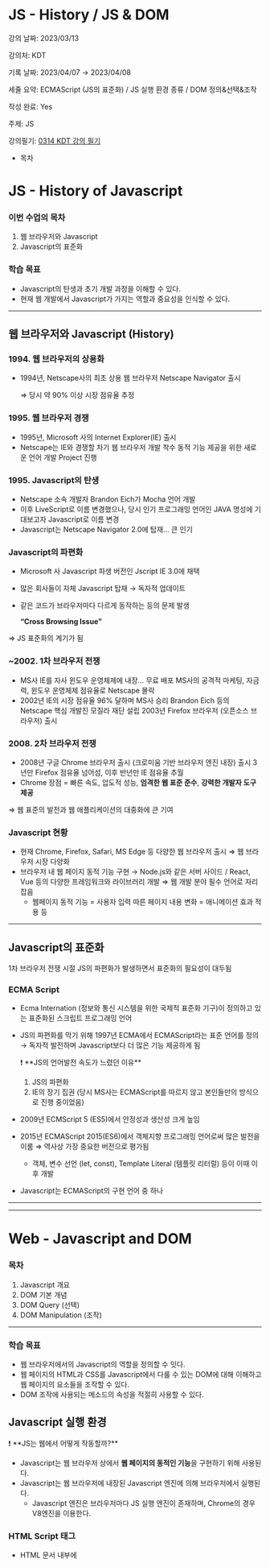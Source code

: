 # JS - History / JS & DOM

강의 날짜: 2023/03/13

강의처: KDT

기록 날짜: 2023/04/07 → 2023/04/08

세줄 요약: ECMAScript (JS의 표준화) / JS 실행 환경 종류 / DOM 정의&선택&조작

작성 완료: Yes

주제: JS

강의필기: [0314 KDT 강의 필기](/03_language/04_Javascript/0314_KDT_JS_DAY2.pdf)

- 목차

# JS - History of Javascript

### 이번 수업의 목차

1. 웹 브라우저와 Javascript
2. Javascript의 표준화

### 학습 목표

- Javascript의 탄생과 초기 개발 과정을 이해할 수 있다.
- 현재 웹 개발에서 Javascript가 가지는 역할과 중요성을 인식할 수 있다.

---

## 웹 브라우저와 Javascript (History)

### 1994. 웹 브라우저의 상용화

- 1994년, Netscape사의 최초 상용 웹 브라우저 Netscape Navigator 출시
    
    ⇒ 당시 약 90% 이상 시장 점유율 추정
    

### 1995. 웹 브라우저 경쟁

- 1995년, Microsoft 사의 Internet Explorer(IE) 출시
- Netscape는 IE와 경쟁할 차기 웹 브라우저 개발 착수
동적 기능 제공을 위한 새로운 언어 개발 Project 진행

### 1995. Javascript의 탄생

- Netscape 소속 개발자 Brandon Eich가 Mocha 언어 개발
- 이후 LiveScript로 이름 변경했으나, 당시 인기 프로그래밍 언어인 JAVA 명성에 기대보고자 Javascript로 이름 변경
- Javascript는 Netscape Navigator 2.0에 탑재… 큰 인기

### Javascript의 파편화

- Microsoft 사
Javascript 파생 버전인 Jscript IE 3.0에 채택
- 많은 회사들이 자체 Javascript 탑재
→ 독자적 업데이트
- 같은 코드가 브라우저마다 다르게 동작하는 등의 문제 발생
    
    **“Cross Browsing Issue”**
    

⇒ JS 표준화의 계기가 됨

### ~2002. 1차 브라우저 전쟁

- MS사 IE를 자사 윈도우 운영체제에 내장… 무료 배포
MS사의 공격적 마케팅, 자금력, 윈도우 운영체제 점유율로 Netscape 몰락
- 2002년 IE의 시장 점유율 96% 달하며 MS사 승리
Brandon Eich 등의 Netscape 핵심 개발진 모질라 재단 설립
2003년 Firefox 브라우저 (오픈소스 브라우저) 출시

### 2008. 2차 브라우저 전쟁

- 2008년 구글 Chrome 브라우저 출시
(크로미움 기반 브라우저 엔진 내장)
출시 3년만 Firefox 점유율 넘어섬,
이후 반년만 IE 점유율 추월
- Chrome 장점
= 빠른 속도, 압도적 성능, **엄격한 웹 표준 준수**, **강력한 개발자 도구 제공**

⇒ 웹 표준의 발전과 웹 애플리케이션의 대중화에 큰 기여

### Javascript 현황

- 현재 Chrome, Firefox, Safari, MS Edge 등 다양한 웹 브라우저 출시
⇒ 웹 브라우저 시장 다양화
- 브라우저 내 웹 페이지 동적 기능 구현
→ Node.js와 같은 서버 사이드 / React, Vue 등의 다양한 프레임워크와 라이브러리 개발
⇒ 웹 개발 분야 필수 언어로 자리잡음
    - 웹페이지 동적 기능
    = 사용자 입력 따른 페이지 내용 변화
    = 애니메이션 효과 적용 등

---

## Javascript의 표준화

1차 브라우저 전쟁 시절 JS의 파편화가 발생하면서 표준화의 필요성이 대두됨

### ECMA Script

- Ecma Internation (정보와 통신 시스템을 위한 국제적 표준화 기구)이 정의하고 있는 표준화된 스크립트 프로그래밍 언어
- JS의 파편화를 막기 위해 1997년 ECMA에서 ECMAScript라는 표준 언어를 정의 → 독자적 발전하며 Javascript보다 더 많은 기능 제공하게 됨
    
    <aside>
    ❗ **JS의 언어발전 속도가 느렸던 이유**
    
    1. JS의 파편화
    2. IE의 장기 집권 (당시 MS사는 ECMAScript를 따르지 않고 본인들만의 방식으로 진행 중이었음)
    </aside>
    
- 2009년 ECMScript 5 (ES5)에서 안정성과 생산성 크게 높임
- 2015년 ECMAScript 2015(ES6)에서 객체지향 프로그래밍 언어로써 많은 발전을 이룸 ⇒ 역사상 가장 중요한 버전으로 평가됨
    - 객체, 변수 선언 (let, const), Template Literal (템플릿 리터럴) 등이 이때 이후 개발
- Javascript는 ECMAScript의 구현 언어 중 하나

---

---

# Web - Javascript and DOM

### 목차

1. Javascript 개요
2. DOM 기본 개념
3. DOM Query (선택)
4. DOM Manipulation (조작)

---

### 학습 목표

- 웹 브라우저에서의 Javascript의 역할을 정의할 수 잇다.
- 웹 페이지의 HTML과 CSS를 Javascript에서 다룰 수 있는 DOM에 대해 이해하고
웹 페이지의 요소들을 조작할 수 있다.
- DOM 조작에 사용되는 메소드의 속성을 적절히 사용할 수 있다.

## Javascript 실행 환경

<aside>
❗ **JS는 웹에서 어떻게 작동할까?**

- Javascript는 웹 브라우저 상에서 **웹 페이지의 동적인 기능**을 구현하기 위해 사용된다.
- Javascript는 웹 브라우저에 내장된 Javascript 엔진에 의해 브라우저에서 실행된다.
    - Javascript 엔진은 브라우저마다 JS 실행 엔진이 존재하며, Chrome의 경우 V8엔진을 이용한다.
</aside>

### HTML Script 태그

- HTML 문서 내부에 <script> element를 이용해 JS를 실행
- <script>는 주로 <body> 내부 최하단에 위치한 경우가 많다.
[script-태그는-어디에-위치해야-할까요 => velog](https://velog.io/@takeknowledge/script-%ED%83%9C%EA%B7%B8%EB%8A%94-%EC%96%B4%EB%94%94%EC%97%90-%EC%9C%84%EC%B9%98%ED%95%B4%EC%95%BC-%ED%95%A0%EA%B9%8C%EC%9A%94)

```html
<body>
	<script>
	</script>
</body>
```

### JS 확장자 파일

- 프로젝트 폴더 내 JS 확장자 파일을 생성해 HTML 문서와 연결
    - HTML 문서<script> element에 src attr로 연결한다.

```html
<body>
	<script src="hello.js"></script>
</body>
```

### 브라우저의 Console

- 브라우저 개발자 도구 내에 있는 Console에서 Javascript를 직접 입력
- 브라우저 내에서 바로 실행하고 결과를 확인할 수 있다는 장점이 있음

---

## DOM의 기본 개념 (JS가 Webpage 요소를 동적으로 만드는 방식)

### DOM API

- Document Object Model. 문서 객체 모델
    
    ⇒ 문서를 객체로 바라봐 다른 Programming 언어들이 접근할 수 있도록 함
    
- 브라우저가 제공하는 API로 태그나 내부 콘텐츠 등을 보여준다.
- **웹 페이지(Document)를 구조화된 객체로 제공하며, 프로그래밍 언어가 웹 페이지를 사용할 수 있게 연결시킴**
- 문서 (Document, HTML CSS JS 문서 등)는 웹 브라우저를 통해 해석(시각화)되어 화면에 나타난다.
DOM은 이러한 문서를 조작하는 방법을 제공하는 API
- 특히 브라우저는 HTML 문서를 해석해 DOM tree라는 객체의 트리로 구조화한다.
- DOM에서 모든 요소, 속성, 텍스트는 하나의 객체이다.
- 가장 최상위 객체는 window > document이고 나머지는 document 객체의 자식의 구조로 된다.
실제 우리가 조작할 때 접근하는 위치는 document

<aside>
❗ “브라우저 ⇒ DOM tree라는 객체의 트리로 문서(HTML) 구조화”
”프로그래밍 언어 (JS)는 각 객체를 선택(탐색, 접근), 조작해 웹 페이지를 동적으로 만든다”

</aside>

> **<정리>**
**웹페이지를 동적으로 만드는 것 == 웹 페이지를 조작하는 것**
> 
> 
> **조작 == 생성(C), 수정(U), 삭제(D)**
> 
> **조작하기 위한 순서**
> 
> 1. **조작하고자 하는 요소를 선택 또는 탐색**
> 2. **선택된 요소의 콘텐츠 또는 속성을 조작**

<DOM tree>

![https://upload.wikimedia.org/wikipedia/commons/thumb/5/5a/DOM-model.svg/1200px-DOM-model.svg.png](https://upload.wikimedia.org/wikipedia/commons/thumb/5/5a/DOM-model.svg/1200px-DOM-model.svg.png)

- Parsing (파싱)
    - 구문 분석, 해석
    - 브라우저가 문자열을 해석해 (element, class, attr, textContent 등을) DOM Tree로 만드는 과정

### ‘document’ object

- 웹 페이지 객체
- DOM Tree의 진입점 (가장 최상단)
- 페이지를 구성하는 모든 객체 요소를 포함한다.
- 만약 우리가 웹 페이지 탭의 제목에 접근하고 싶다면
`document.title` 을 입력하면 된다.

---

## DOM Query (선택)

객체를 조작하기 위해 선행되어야 하는 일 == 객체 선택하기 ==DOM Query

객체 선택은 JS를 이용해서 하기에 문법 사항 역시 JS 문법과 변수명 작성 규칙을 따른다.

DOM Query의 선택자는 CSS 선택자( `태그 접근` `class 접근` `id 접근`)를 이용한다.
메서드의 형태로 접근하기에 함수 내 인자의 위치에 선택자를 입력하면 되며 문자열 데이터로 입력한다.

### 요소 하나 선택 (querySelector)

> document.querySelector(’selector’)
== document 객체 내 querySelector라는 함수(메서드)를 이용해 인자에 해당하는 선택자에 접근한다.
> 
- 제공한 선택자와 일치하는 element 한개를 선택
- 만약 해당하는 인자가 여러개라면 제공한 CSS selector를 만족하는 첫번째 element 객체를 반환한다.
- 만약 해당하는 인자가 없다면 null을 반환한다.

### 요소 여러개 선택 (querySelectorAll)

> document.querySelectorAll(’selector’)
== document 객체 내 queyrySelectorAll이라는 함수(메서드)를 이용해 인자에 해당하는 모든 선택자에 접근한다.
> 
- 제공한 선택자와 일치하는 여러 element를 선택
- querySelectorAll을 통해 선택된 DOM API는 NodeList라는 Array의 형태로 반환된다.
Array의 형태로 들어오기 때문에 index를 활용해 반복문으로 활용 가능하다.

---

## DOM Manipulation (조작)

### DOM 조작 CASE들

- 조작 전에는 querySelector( ) 나 querySelectorAll( ) 메서드를 활용해 변수 선언을 하는 **선택과정**을 먼저 해야한다.
1. 속성 (attribute) 조작 = element의 attr의 값 조작
    1. 클래스 속성 조작 = element의 attr 중 class attr과 관련해서 값 조작
    2. 일반 속성 조작 = element의 class 이외의 attr 관련 값 조작 (class도 attr이기에 해당 방법을 이용할 수 있긴 함)
2. HTML 콘텐츠 조작 = element 중 content가 있는 element 내부 콘텐츠 조작
3. DOM 조작
4. style 조작

<aside>
❗ HTML tag (element)의 구성요소

> <tag class=’’ href=’’ style=’’> content </tag>
> 

DOM을 통해 tag에서 접근 & 동적으로 바꿀 수 있는 것들

- tag (DOM element) 자체 (`생성` / DOM tree 내부에 부모-자식 관계 `추가`/`삭제`)
    
    - document.createElement(’tagName’) = 문서 내 element 추가/아직 관계 설정 X
    - element1.appendChild(element2) = 부모-자식 관계 추가
    - element1.removeChild(element2) = 부모-자식 관계 삭제
    
- class (`조회` / `생성&조작` / `삭제`)
    1. element.classList 속성 접근 ⇒ DOMTokenList의 유사배열 형태로 반환
        
        - element.classList.add(’className’) = element class attr에 class 추가
        - element.classList.remove(’className’) = element class attr에 class 삭제
        
- attr (`조회` / `설정&수정` / `삭제`)
    
    - element.getAttribute(’attrName’) = element 내 attrName 해당 속성값 조회
    - element.setAttribute(’attrName’, ‘attrValue’) = element내 attrName 해당 속성값 설정
      (없을 경우 새로 attrName 추가 후 값 추가)
    - element.removeAttribute(’attrName’) = element 내 attrName 관련 항목 삭제
      (삭제 후 조회 시 null 반환됨)
    
- style (`조회` / `수정`)
    1. `element.style` 속성 접근 ⇒ CSSStyleDeclaration object로 반환
        
        - `element.style.property` 에 할당 연산자 = 사용해 값 재할당 (수정)
        
- content (`조회` / `수정`)
    1. `element.textContent` 속성 접근 ⇒ content에 해당하는 내용 문자열로 반환
        
        - `element.textContent`에 할당 연산자 = 사용해 값 재할당 (수정)
        
</aside>

### DOM 요소 조작

= DOM의 element, 즉 HTML의 tag를 생성하고,
   element를 다른 기존의 element들과 부모-자식 관계를 추가/제거

- (생성 C) **`document.createElement()`** 메서드
= 문서 내에 tag를 생성한다. 아직 DOM tree 내부에서 관계를 맺진 않음
= 변수 선언을 통해 생성한 tag를 추가할 수 있도록 만든다.
= 인자로는 추가할 tag명을 문자열로 입력받는다.
    
    ```jsx
    const h1Tag = document.createElement('h1')
    h1Tag.textContent = '제목'
    ```
    

- (추가 C) **`element.appendChild()`** 메서드
= element에 부모-자식 관계를 부여한다.
= `document.createElement()` 메서드로 element를 만들었을 경우에는 반드시 이 과정을 거쳐야 한다.
= 이미 문서에 존재하는 요소를 다른 요소의 자식으로 삽입하는 경우에는 위치 이동의 개념으로 작동한다.
= element로는 부모관계에 해당하는 element를 사용한다.
   (사용 전 항상 querySelector로 요소 선택 과정을 거친다)
= 인자로는 자식관계에 해당하는 element를 입력받는다.
    
    ```jsx
    const h1Tag = document.createElement('h1')
    const divTag = document.querySelector('div')
    divTag.appendChild(h1Tag)
    ```
    

- (삭제 D) **`element.removeChild()`** 메서드
= element에 부여한 부모-자식 관계를 삭제한다.
= element로는 부모관계에 해당하는 element를,
   인자로는 자식관계에 해당하는 element를 입력받는다.
    
    ```jsx
    const h1Tag = document.querySelector('h1')
    const divTag = document.querySelector('div')
    divTag.removeChild(h1Tag)
    ```
    

### 속성 조작

= element의 attr의 값 조작

1. **클래스 속성 조작**
= element의 attr 중 class attr과 관련해서 값 추가 / 삭제
    - (R) **`element.classList`** 속성
    = element의 클래스 목록을 DOMTokenList (유사배열) 형태로 반환
        
        ```jsx
        const paraGraph = document.querySelector('.heading') //element 선택 후 변수에 저장
        console.log(paraGraph.classList) //element에 있는 class 속성값 DOMTokenList로 반환
        
        // DOMTokenList(2) ['title', 'heading', value:'title heading']
        ```
        
    - (C&U) **`element.classList.add()`** 메서드
    = element에 지정한 클래스 값 추가
    = 인자로는 추가하고자하는 클래스명을 문자열로 입력받는다.
        
        ```jsx
        const paraGraph = document.querySelector('.heading') //element 선택 후 변수에 저장
        console.log(paraGraph.classList.add('test') //선택 element 내 class 속성값에 test 추가
        
        // DOMTokenList(3) ['title', 'heading', 'test', value:'title heading test']
        ```
        
    - (D) **`element.classList.remove()`** 메서드
    = element에 지정한 클래스 값 제거
    = 인자로는 삭제하고자하는 클래스명을 문자열로 입력받는다.
        
        ```jsx
        const paraGraph = document.querySelector('.heading') //element 선택 후 변수에 저장
        console.log(paraGraph.classList.remove('test') //선택 element 내 class 속성값에서 test 삭제
        
        // DOMTokenList(2) ['title', 'heading', value:'title heading']
        ```
        

1. **일반 속성 조작**
= element의 class 이외의 attr 관련 값 추가 / 삭제
    (class도 attr이기에 해당 방법을 이용할 수 있긴 함)
    - (조회 R) **`element.getAttribute()`** 메서드
    = 해당 element에 지정된 속성값을 반환 
    =인자로는 조회하고자 하는 속성명을 문자열로 입력받는다.
        
        ```jsx
        const aTag = document.querySelector('a') //element 선택 후 변수에 저장
        console.log(aTag.getAttribute('href')) //element에 있는 'href' attr의 값에 접근한다.
        
        // http://www.google.com
        ```
        
    - (설정/수정 C&U) **`.setAttribute()`** 메서드
    = 지정된 element의 속성값 설정
    = 첫번째 인자로 바꿀 속성명을, 두번째 인자로 해당 속성의 바뀔 속성값을 입력받는다.
    = 속성이 이미 있으면 업데이트 / 없으면 지정된 이름과 값으로 새 속성 추가
        
        ```jsx
        const aTag = document.querySelector('a') //element 선택 후 변수에 저장
        aTag.setAttribute('href', 'http://www.naver.com') //element에 href 속성의 값을 naver 주소로 변경
        console.log(aTag.getAttribute('href')) //element에 있는 'href' attr의 값에 접근한다.
        
        // http://www.naver.com
        ```
        
    - (삭제 D) **`.removeAttribute()`** 메서드
    = element에서 지정된 이름을 가진 속성을 제거한다.
    = 인자로는 삭제할 속성명을 문자열로 입력받는다.
        
        ```jsx
        const aTag = document.querySelector('a') //element 선택 후 변수에 저장
        aTag.removeAttribute('href') //element에 href 속성의 값을 제거
        console.log(aTag.getAttribute('href')) //element에 있는 'href' attr의 값에 접근한다.
        
        // null
        ```
        

### HTML 콘텐츠 조작

= element 중 content가 있는 element 내부 콘텐츠 조작
= content는 브라우저 상에서 보이기 때문에 console.log 없어도 확인 가능

- (조회 R) **`element.textContent`** 속성
= element의 텍스트 콘텐츠를 표현
= 문자열의 형태로 콘텐츠값을 반환받는다.
    
    ```jsx
    const h1Tag = document.querySelector('.heading')
    console.log(h1Tag.textContent)
    
    // DOM 선택
    ```
    
- (수정 U) 조회하면서 선언한 변수의 값 재할당
    
    ```jsx
    const h1Tag = document.querySelector('.heading')
    h1Tag.textContent = '콘텐츠 수정'
    console.log(h1.Tag.textContent)
    
    // 콘텐츠 수정
    ```
    

 

### style 조작

= element의 모든 스타일 속성 목록을 포함하는 style property를 이용해
    해당 element에 있는 스타일에 접근, 수정한다.

- (조회 R) **`element.style`** 속성
= element의 모든 스타일 속성 목록을 포함하는 속성
   CSSStyleDeclaration {}의 object의 형태로 반환
   값이 있는 속성은 해당하는 값이 있지만 없을 경우 빈 문자열의 형태나 default 값으로 표현된다.
= style 속성에 먼저 접근한 후 세부적인 스타일 속성에 접근한다.
   이때, 세부적인 스타일 속성은 JS의 변수명 작성 스타일 (camelCase)를 따른다.
- (수정 U) 조회한 속성의 값 재할당
    
    ```jsx
    const pTag = document.querySelector('p')
    pTag.style.color = 'crimson'
    pTag.style.fonstSize = '3rem'
    ```
    

---

## 참고

### element 별 DOM property 확인하는 방법

- 개발자 도구 → Elements > element 선택 → Properties에서 해당 요소의 DOM property 확인 가능
    
    ![KakaoTalk_20230408_113947704_Edited.jpg](/03_language/04_Javascript/KDT_0313_JS_DOM_property.jpg)
